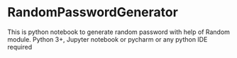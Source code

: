 # RandomPasswordGenerator
This is python notebook to generate random password with help of Random module.
Python 3+, Jupyter notebook or pycharm or any python IDE required

